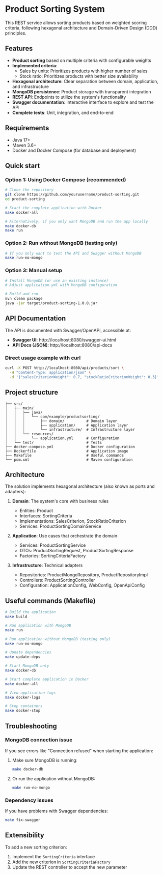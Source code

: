 # Product Sorting System

This REST service allows sorting products based on weighted scoring criteria, following hexagonal architecture and Domain-Driven Design (DDD) principles.

## Features

- **Product sorting** based on multiple criteria with configurable weights
- **Implemented criteria**:
   - Sales by units: Prioritizes products with higher number of sales
   - Stock ratio: Prioritizes products with better size availability
- **Hexagonal architecture**: Clear separation between domain, application, and infrastructure
- **MongoDB persistence**: Product storage with transparent integration
- **REST API**: Endpoints to utilize the system's functionality
- **Swagger documentation**: Interactive interface to explore and test the API
- **Complete tests**: Unit, integration, and end-to-end

## Requirements

- Java 17+
- Maven 3.6+
- Docker and Docker Compose (for database and deployment)

## Quick start

### Option 1: Using Docker Compose (recommended)

```bash
# Clone the repository
git clone https://github.com/yourusername/product-sorting.git
cd product-sorting

# Start the complete application with Docker
make docker-all

# Alternatively, if you only want MongoDB and run the app locally
make docker-db
make run
```

### Option 2: Run without MongoDB (testing only)

```bash
# If you only want to test the API and Swagger without MongoDB
make run-no-mongo
```

### Option 3: Manual setup

```bash
# Install MongoDB (or use an existing instance)
# Adjust application.yml with MongoDB configuration

# Build and run
mvn clean package
java -jar target/product-sorting-1.0.0.jar
```

## API Documentation

The API is documented with Swagger/OpenAPI, accessible at:

- **Swagger UI**: http://localhost:8080/swagger-ui.html
- **API Docs (JSON)**: http://localhost:8080/api-docs

### Direct usage example with curl

```bash
curl -X POST http://localhost:8080/api/products/sort \
  -H "Content-Type: application/json" \
  -d '{"salesCriterionWeight": 0.7, "stockRatioCriterionWeight": 0.3}'
```

## Project structure

```
├── src/
│   ├── main/
│   │   ├── java/
│   │   │   └── com/example/productsorting/
│   │   │       ├── domain/          # Domain layer
│   │   │       ├── application/     # Application layer
│   │   │       └── infrastructure/  # Infrastructure layer
│   │   └── resources/
│   │       └── application.yml      # Configuration
│   └── test/                        # Tests
├── docker-compose.yml               # Docker configuration
├── Dockerfile                       # Application image
├── Makefile                         # Useful commands
└── pom.xml                          # Maven configuration
```

## Architecture

The solution implements hexagonal architecture (also known as ports and adapters):

1. **Domain**: The system's core with business rules
   - Entities: Product
   - Interfaces: SortingCriteria
   - Implementations: SalesCriterion, StockRatioCriterion
   - Services: ProductSortingDomainService

2. **Application**: Use cases that orchestrate the domain
   - Services: ProductSortingService
   - DTOs: ProductSortingRequest, ProductSortingResponse
   - Factories: SortingCriteriaFactory

3. **Infrastructure**: Technical adapters
   - Repositories: ProductMongoRepository, ProductRepositoryImpl
   - Controllers: ProductSortingController
   - Configuration: ApplicationConfig, WebConfig, OpenApiConfig

## Useful commands (Makefile)

```bash
# Build the application
make build

# Run application with MongoDB
make run

# Run application without MongoDB (testing only)
make run-no-mongo

# Update dependencies
make update-deps 

# Start MongoDB only
make docker-db

# Start complete application in Docker
make docker-all

# View application logs
make docker-logs

# Stop containers
make docker-stop
```

## Troubleshooting

### MongoDB connection issue

If you see errors like "Connection refused" when starting the application:

1. Make sure MongoDB is running:
   ```bash
   make docker-db
   ```

2. Or run the application without MongoDB:
   ```bash
   make run-no-mongo
   ```

### Dependency issues

If you have problems with Swagger dependencies:

```bash
make fix-swagger
```

## Extensibility

To add a new sorting criterion:

1. Implement the `SortingCriteria` interface
2. Add the new criterion in `SortingCriteriaFactory`
3. Update the REST controller to accept the new parameter
